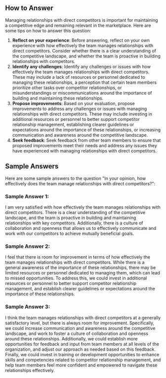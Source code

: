 

How to Answer
-------------

Managing relationships with direct competitors is important for maintaining a competitive edge and remaining relevant in the marketplace. Here are some tips on how to answer this question:

1. **Reflect on your experience**: Before answering, reflect on your own experience with how effectively the team manages relationships with direct competitors. Consider whether there is a clear understanding of the competitive landscape, and whether the team is proactive in building relationships with competitors.
2. **Identify any challenges**: Identify any challenges or issues with how effectively the team manages relationships with direct competitors. These may include a lack of resources or personnel dedicated to managing these relationships, a perception that certain team members prioritize other tasks over competitor relationships, or misunderstandings or miscommunications around the importance of building and maintaining these relationships.
3. **Propose improvements**: Based on your evaluation, propose improvements to address any challenges or issues with managing relationships with direct competitors. These may include investing in additional resources or personnel to better support competitor relationship management, establishing clearer guidelines or expectations around the importance of these relationships, or increasing communication and awareness around the competitive landscape.
4. **Seek feedback**: Seek feedback from other team members to ensure that proposed improvements meet their needs and address any issues they have experienced with managing relationships with direct competitors.

Sample Answers
--------------

Here are some sample answers to the question "In your opinion, how effectively does the team manage relationships with direct competitors?":

### Sample Answer 1:

I am very satisfied with how effectively the team manages relationships with direct competitors. There is a clear understanding of the competitive landscape, and the team is proactive in building and maintaining relationships with key competitors. Additionally, there is a culture of collaboration and openness that allows us to effectively communicate and work with our competitors to achieve mutually beneficial goals.

### Sample Answer 2:

I feel that there is room for improvement in terms of how effectively the team manages relationships with direct competitors. While there is a general awareness of the importance of these relationships, there may be limited resources or personnel dedicated to managing them, which can lead to missed opportunities. To address this, we could invest in additional resources or personnel to better support competitor relationship management, and establish clearer guidelines or expectations around the importance of these relationships.

### Sample Answer 3:

I think the team manages relationships with direct competitors at a generally satisfactory level, but there is always room for improvement. Specifically, we could increase communication and awareness around the competitive landscape, and work to foster a culture of collaboration and openness around these relationships. Additionally, we could establish more opportunities for feedback and input from team members at all levels of the organization, and adjust our approach as needed based on this feedback. Finally, we could invest in training or development opportunities to enhance skills and competencies related to competitor relationship management, and help team members feel more confident and empowered to navigate these relationships effectively.
